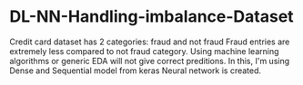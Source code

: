 # DL-NN-Handling-imbalance-Dataset

Credit card dataset has 2 categories: fraud and not fraud
Fraud entries are extremely less compared to not fraud category. 
Using machine learning algorithms or generic EDA will not give correct preditions. 
In this, I'm using Dense and Sequential model from keras
Neural network is created.
